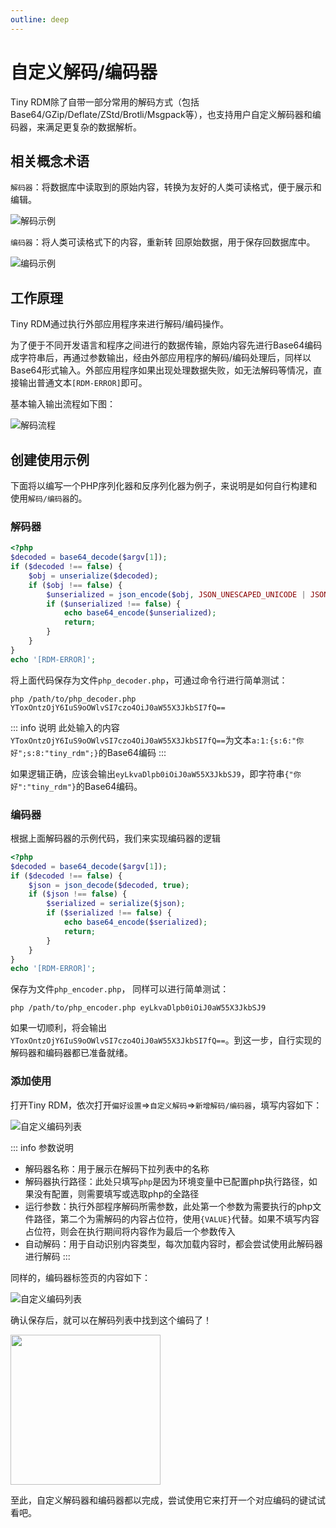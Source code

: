 ```yaml
---
outline: deep
---
```

# 自定义解码/编码器

Tiny RDM除了自带一部分常用的解码方式（包括Base64/GZip/Deflate/ZStd/Brotli/Msgpack等），也支持用户自定义解码器和编码器，来满足更复杂的数据解析。

## 相关概念术语

`解码器`：将数据库中读取到的原始内容，转换为友好的人类可读格式，便于展示和编辑。

![解码示例](images/decode_example.png)

`编码器`：将人类可读格式下的内容，重新转 回原始数据，用于保存回数据库中。

![编码示例](images/encode_example.png)

## 工作原理

Tiny RDM通过执行外部应用程序来进行解码/编码操作。

为了便于不同开发语言和程序之间进行的数据传输，原始内容先进行Base64编码成字符串后，再通过参数输出，经由外部应用程序的解码/编码处理后，同样以Base64形式输入。外部应用程序如果出现处理数据失败，如无法解码等情况，直接输出普通文本`[RDM-ERROR]`即可。

基本输入输出流程如下图：

![解码流程](images/flow.png)

## 创建使用示例

下面将以编写一个PHP序列化器和反序列化器为例子，来说明是如何自行构建和使用`解码/编码器`的。

### 解码器

```php
<?php
$decoded = base64_decode($argv[1]);
if ($decoded !== false) {
    $obj = unserialize($decoded);
    if ($obj !== false) {
        $unserialized = json_encode($obj, JSON_UNESCAPED_UNICODE | JSON_UNESCAPED_SLASHES);
        if ($unserialized !== false) {
            echo base64_encode($unserialized);
            return;
        }
    }
}
echo '[RDM-ERROR]';
```

将上面代码保存为文件`php_decoder.php`，可通过命令行进行简单测试：

```shell
php /path/to/php_decoder.php YToxOntzOjY6IuS9oOWlvSI7czo4OiJ0aW55X3JkbSI7fQ==
```
::: info 说明
此处输入的内容`YToxOntzOjY6IuS9oOWlvSI7czo4OiJ0aW55X3JkbSI7fQ==`为文本`a:1:{s:6:"你好";s:8:"tiny_rdm";}`的Base64编码
:::

如果逻辑正确，应该会输出`eyLkvaDlpb0iOiJ0aW55X3JkbSJ9`，即字符串`{"你好":"tiny_rdm"}`的Base64编码。

### 编码器

根据上面解码器的示例代码，我们来实现编码器的逻辑

```php
<?php
$decoded = base64_decode($argv[1]);
if ($decoded !== false) {
    $json = json_decode($decoded, true);
    if ($json !== false) {
        $serialized = serialize($json);
        if ($serialized !== false) {
            echo base64_encode($serialized);
            return;
        }
    }
}
echo '[RDM-ERROR]';
```

保存为文件`php_encoder.php`， 同样可以进行简单测试：

```shell
php /path/to/php_encoder.php eyLkvaDlpb0iOiJ0aW55X3JkbSJ9
```

如果一切顺利，将会输出`YToxOntzOjY6IuS9oOWlvSI7czo4OiJ0aW55X3JkbSI7fQ==`。到这一步，自行实现的解码器和编码器都已准备就绪。

### 添加使用

打开Tiny RDM，依次打开`偏好设置`=>`自定义解码`=>`新增解码/编码器`，填写内容如下：

![自定义编码列表](images/add_decoder.png)

::: info 参数说明
- 解码器名称：用于展示在解码下拉列表中的名称
- 解码器执行路径：此处只填写`php`是因为环境变量中已配置php执行路径，如果没有配置，则需要填写或选取php的全路径
- 运行参数：执行外部程序解码所需参数，此处第一个参数为需要执行的php文件路径，第二个为需解码的内容占位符，使用`{VALUE}`代替。如果不填写内容占位符，则会在执行期间将内容作为最后一个参数传入
- 自动解码：用于自动识别内容类型，每次加载内容时，都会尝试使用此解码器进行解码
:::

同样的，编码器标签页的内容如下：

![自定义编码列表](images/add_encoder.png)

确认保存后，就可以在解码列表中找到这个编码了！

<img src="./images/decode_list.png" width="240">

至此，自定义解码器和编码器都以完成，尝试使用它来打开一个对应编码的键试试看吧。



